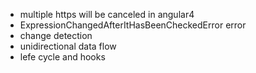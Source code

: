 


- multiple https will be canceled in angular4
- ExpressionChangedAfterItHasBeenCheckedError error
- change detection
- unidirectional data flow
- lefe cycle and hooks

